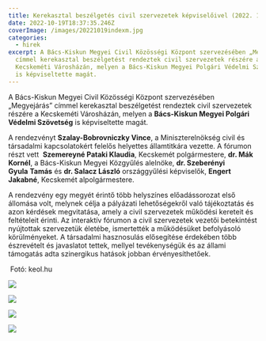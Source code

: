```yaml
---
title: Kerekasztal beszélgetés civil szervezetek képviselőivel (2022. 10. 19.)
date: 2022-10-19T18:37:35.246Z
coverImage: /images/20221019indexm.jpg
categories:
  - hirek
excerpt: A Bács-Kiskun Megyei Civil Közösségi Központ szervezésében „Megyejárás”
  címmel kerekasztal beszélgetést rendeztek civil szervezetek részére a
  Kecskeméti Városházán, melyen a Bács-Kiskun Megyei Polgári Védelmi Szövetség
  is képviseltette magát.
---
```

A Bács-Kiskun Megyei Civil Közösségi Központ szervezésében „Megyejárás” címmel kerekasztal beszélgetést rendeztek civil szervezetek részére a Kecskeméti Városházán, melyen a **Bács-Kiskun Megyei Polgári Védelmi Szövetség** is képviseltette magát.

A rendezvényt **Szalay-Bobrovniczky Vince**, a Miniszterelnökség civil és társadalmi kapcsolatokért felelős helyettes államtitkára vezette. A fórumon részt vett  **Szemereyné Pataki Klaudia**, Kecskemét polgármestere, **dr. Mák Kornél**, a Bács-Kiskun Megyei Közgyűlés alelnöke, **dr. Szeberényi Gyula** **Tamás** és **dr. Salacz László** országgyűlési képviselők, **Engert Jakabné**, Kecskemét alpolgármestere.

A rendezvény egy megyét érintő több helyszínes előadássorozat első állomása volt, melynek célja a pályázati lehetőségekről való tájékoztatás és azon kérdések megvitatása, amely a civil szervezetek működési kereteit és feltételeit érinti. Az interaktív fórumon a civil szervezetek vezetői betekintést nyújtottak szervezetük életébe, ismertették a működésüket befolyásoló körülményeket. A társadalmi hasznosulás elősegítése érdekében több észrevételt és javaslatot tettek, mellyel tevékenységük és az állami támogatás adta szinergikus hatások jobban érvényesíthetőek.

 Fotó: keol.hu

![](/images/20221019-1m.jpg)

![](/images/20221019-2m.jpg)

![](/images/20221019-3m.jpg)

![](/images/20221019-4m.jpg)
